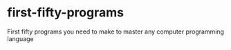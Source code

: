 # first-fifty-programs
First fifty programs you need to make to master any computer programming language
